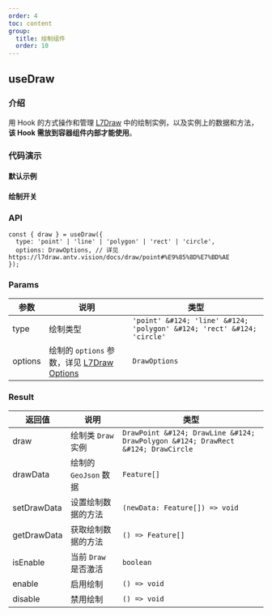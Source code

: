 ```yaml
---
order: 4
toc: content
group:
  title: 绘制组件
  order: 10
---
```


## useDraw

### 介绍

用 Hook 的方式操作和管理 [L7Draw](https://antv.vision/L7Draw/docs/draw/point) 中的绘制实例，以及实例上的数据和方法，**该 Hook 需放到容器组件内部才能使用**。

### 代码演示

#### 默认示例

<code src="./demos/default.tsx" compact></code>

#### 绘制开关

<code src="./demos/control.tsx" compact></code>

### API

```tsx | pure
const { draw } = useDraw({
  type: 'point' | 'line' | 'polygon' | 'rect' | 'circle',
  options: DrawOptions, // 详见 https://l7draw.antv.vision/docs/draw/point#%E9%85%8D%E7%BD%AE
});
```

### Params

| 参数 | 说明 | 类型 |
| --- | --- | --- |
| type | 绘制类型 | `'point' &#124; 'line' &#124; 'polygon' &#124; 'rect' &#124; 'circle'` |
| options | 绘制的 `options` 参数，详见 [L7Draw Options](https://antv.vision/L7Draw/docs/draw/point#%E9%85%8D%E7%BD%AE) | `DrawOptions` |

### Result

| 返回值 | 说明 | 类型 |
| --- | --- | --- |
| draw | 绘制类 `Draw` 实例 | `DrawPoint &#124; DrawLine &#124; DrawPolygon &#124; DrawRect &#124; DrawCircle` |
| drawData | 绘制的 `GeoJson` 数据 | `Feature[]` |
| setDrawData | 设置绘制数据的方法 | `(newData: Feature[]) => void` |
| getDrawData | 获取绘制数据的方法 | `() => Feature[]` |
| isEnable | 当前 `Draw` 是否激活 | `boolean` |
| enable | 启用绘制 | `() => void` |
| disable | 禁用绘制 | `() => void` |
